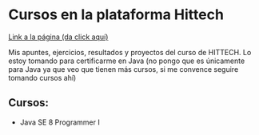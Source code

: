 # Cursos en la plataforma Hittech
[Link a la página (da click aquí)](https://www.hittechs.com.mx/)

Mis apuntes, ejercicios, resultados y proyectos del curso de HITTECH. Lo estoy tomando para certificarme en Java (no pongo que es únicamente para Java ya que veo que tienen más cursos, si me convence seguire tomando cursos ahí)

## Cursos:

* Java SE 8 Programmer I 
